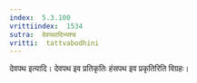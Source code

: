 ```yaml
---
index:  5.3.100
vrittiindex:  1534
sutra:  देवपथादिभ्यश्च
vritti:  tattvabodhini 
---
```


देवपथ इत्यादि। देवपथ इव प्रतिकृतिः हंसपथ इव प्रकृतिरिति विग्रहः।


